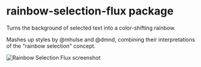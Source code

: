 # rainbow-selection-flux package

Turns the background of selected text into a color-shifting rainbow.

Mashes up styles by @mhulse and @dmnd, combining their interpretations of the "rainbow selection" concept.

![Rainbow Selection Flux screenshot](https://cloud.githubusercontent.com/assets/563233/17792463/aed5cac2-6555-11e6-9220-3f111b19a951.gif)